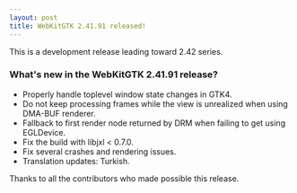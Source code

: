 ```yaml
---
layout: post
title: WebKitGTK 2.41.91 released!
---
```


This is a development release leading toward 2.42 series.

### What's new in the WebKitGTK 2.41.91 release?

 - Properly handle toplevel window state changes in GTK4.
 - Do not keep processing frames while the view is unrealized when using DMA-BUF renderer.
 - Fallback to first render node returned by DRM when failing to get using EGLDevice.
 - Fix the build with libjxl < 0.7.0.
 - Fix several crashes and rendering issues.
 - Translation updates: Turkish.

Thanks to all the contributors who made possible this release.